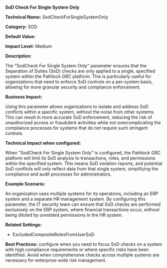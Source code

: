 **SoD Check For Single System Only**

**Technical Name:** SodCheckForSingleSystemOnly

**Category:** SOD

**Default Value:**

**Impact Level:** Medium

**Description:**

The "SodCheck For Single System Only" parameter ensures that the Separation of Duties (SoD) checks are only applied to a single, specified system within the Pathlock GRC platform. This is particularly useful for organizations that need to enforce SoD controls on a per-system basis, allowing for more granular security and compliance enforcement.

**Business Impact:**

Using this parameter allows organizations to isolate and address SoD conflicts within a specific system, without the noise from other systems. This can result in more accurate SoD enforcement, reducing the risk of unauthorized access or fraudulent activities while not overcomplicating the compliance processes for systems that do not require such stringent controls.

**Technical Impact when configured:**

When "SodCheck For Single System Only" is configured, the Pathlock GRC platform will limit its SoD analysis to transactions, roles, and permissions within the specified system. This means SoD violation reports, and potential SoD conflicts will only reflect data from that single system, simplifying the compliance and audit processes for administrators.

**Example Scenario:**

An organization uses multiple systems for its operations, including an ERP system and a separate HR management system. By configuring this parameter, the IT security team can ensure that SoD checks are performed exclusively on the ERP system, where financial transactions occur, without being diluted by unrelated permissions in the HR system.

**Related Settings:**

- ExcludedCompositeRolesFromUserSoD

**Best Practices:** configure when you need to focus SoD checks on a system with high compliance requirements or where specific risks have been identified. Avoid when comprehensive checks across multiple systems are necessary for enterprise-wide risk management.